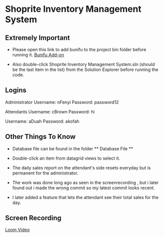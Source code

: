 # Shoprite Inventory Management System

## Extremely Important

- Please open this link to add bunifu to the project bin folder before running it.
  [Bunifu Add-on](https://drive.google.com/file/d/16jE_mPcmOCIZGA4hrxK-VM-JtG-97xV7/view?usp=sharing)

- Also double-click Shoprite Inventory Management System.sln (should be the last item in the list) from the Solution Explorer before running the code.

## Logins

Administrator
Username: nFenyi
Password: password12

Attendants
Username: cBrown
Password: hi

Username: aDuah
Password: akofah

## Other Things To Know

- Database file can be found in the folder ** Database File **

* Double-click an item from datagrid views to select it.

* The daily sales report on the attendant's side resets everyday but is permanent for the administrator.

* The work was done long ago as seen in the screenrecording , but i later found out i made the wrong commit so my latest commit looks recent.

* I later added a feature that lets the attendant see their total sales for the day.

## Screen Recording

[Loom Video](https://www.loom.com/share/26dfa97f1f3148db9402ad9615ccf9a1)
